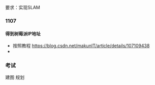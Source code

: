 
要求：实现SLAM

### 1107

#### 得到树莓派IP地址

+ 按照教程 https://blog.csdn.net/makunIT/article/details/107109438
+ 

### 考试
建图
规划